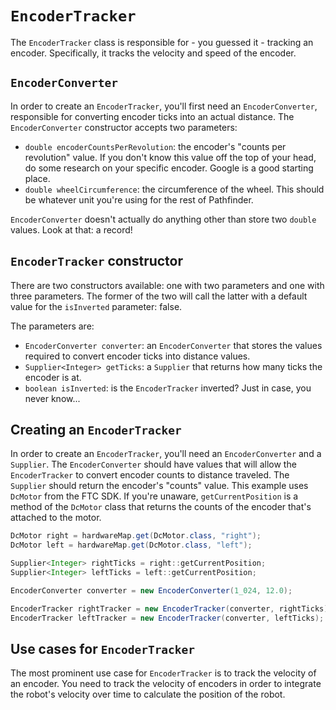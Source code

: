 # `EncoderTracker`
The `EncoderTracker` class is responsible for - you guessed it - tracking an
encoder. Specifically, it tracks the velocity and speed of the encoder.

## `EncoderConverter`
In order to create an `EncoderTracker`, you'll first need an
`EncoderConverter`, responsible for converting encoder ticks into an actual
distance. The `EncoderConverter` constructor accepts two parameters:
- `double encoderCountsPerRevolution`: the encoder's "counts per revolution"
  value. If you don't know this value off the top of your head, do some
  research on your specific encoder. Google is a good starting place.
- `double wheelCircumference`: the circumference of the wheel. This should
  be whatever unit you're using for the rest of Pathfinder.

`EncoderConverter` doesn't actually do anything other than store two `double`
values. Look at that: a record!

## `EncoderTracker` constructor
There are two constructors available: one with two parameters and one with
three parameters. The former of the two will call the latter with a default
value for the `isInverted` parameter: false.

The parameters are:
- `EncoderConverter converter`: an `EncoderConverter` that stores the values
  required to convert encoder ticks into distance values.
- `Supplier<Integer> getTicks`: a `Supplier` that returns how many ticks
  the encoder is at.
- `boolean isInverted`: is the `EncoderTracker` inverted? Just in case,
  you never know...

## Creating an `EncoderTracker`
In order to create an `EncoderTracker`, you'll need an `EncoderConverter`
and a `Supplier`. The `EncoderConverter` should have values that will allow
the `EncoderTracker` to convert encoder counts to distance traveled. The
`Supplier` should return the encoder's "counts" value. This example uses
`DcMotor` from the FTC SDK. If you're unaware, `getCurrentPosition` is
a method of the `DcMotor` class that returns the counts of the encoder
that's attached to the motor.
```java
DcMotor right = hardwareMap.get(DcMotor.class, "right");
DcMotor left = hardwareMap.get(DcMotor.class, "left");

Supplier<Integer> rightTicks = right::getCurrentPosition;
Supplier<Integer> leftTicks = left::getCurrentPosition;

EncoderConverter converter = new EncoderConverter(1_024, 12.0);

EncoderTracker rightTracker = new EncoderTracker(converter, rightTicks);
EncoderTracker leftTracker = new EncoderTracker(converter, leftTicks);
```

## Use cases for `EncoderTracker`
The most prominent use case for `EncoderTracker` is to track the velocity
of an encoder. You need to track the velocity of encoders in order to
integrate the robot's velocity over time to calculate the position of
the robot.
